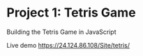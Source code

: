 # Project 1: Tetris Game 

Building the Tetris Game in JavaScript

Live demo https://24.124.86.108/Site/tetris/
